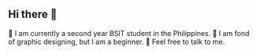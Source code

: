 ## Hi there 👋

<!--
**loydskie11/loydskie11** is a ✨ _special_ ✨ repository because its `README.md` (this file) appears on your GitHub profile.

Here are some ideas to get you started:

- 🔭 I’m currently working on ...
- 🌱 I’m currently learning ...
- 👯 I’m looking to collaborate on ...
- 🤔 I’m looking for help with ...
- 💬 Ask me about ...
- 📫 How to reach me: ...
- 😄 Pronouns: ...
- ⚡ Fun fact: ...
-->
🏫 I am currently a second year BSIT student in the Philippines.
🎨 I am fond of graphic designing, but I am a beginner.
💬 Feel free to talk to me.
